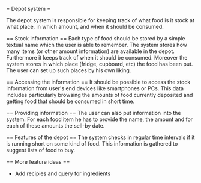 = Depot system =

The depot system is responsible for keeping track of 
what food is it stock at what place, in which amount, and
when it should be consumed.

== Stock information ==
Each type of food should be stored by a simple textual name which
the user is able to remember. The system stores how many items (or
other amount information) are available in the depot. Furthermore it
keeps track of when it should be consumed. 
Moreover the system stores in which place (fridge, cupboard, etc) the 
food has been put. The user can set up such places by his own liking. 

== Accessing the information ==
It should be possible to access the stock information from user's 
end devices like smartphones or PCs. This data includes particularly
browsing the amounts of food currently deposited and getting food
that should be consumed in short time. 

== Providing information ==
The user can also put information into the system. For each food item he 
has to provide the name, the amount and for each of these amounts the sell-by
date. 

== Features of the depot ==
The system checks in regular time intervals if it is running short on 
some kind of food. This information is gathered to suggest lists of 
food to buy. 


== More feature ideas ==
* Add recipies and query for ingredients
